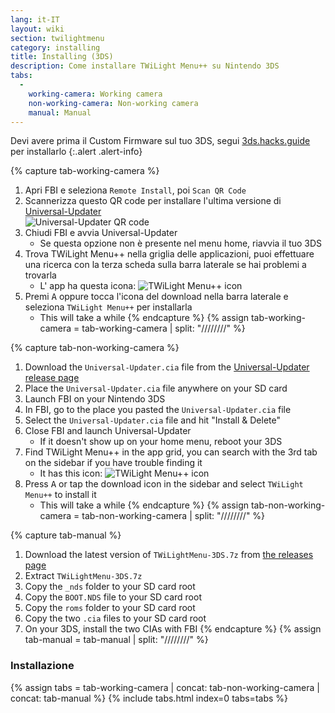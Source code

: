 ```yaml
---
lang: it-IT
layout: wiki
section: twilightmenu
category: installing
title: Installing (3DS)
description: Come installare TWiLight Menu++ su Nintendo 3DS
tabs:
  - 
    working-camera: Working camera
    non-working-camera: Non-working camera
    manual: Manual
---
```


Devi avere prima il Custom Firmware sul tuo 3DS, segui [3ds.hacks.guide](https://3ds.hacks.guide) per installarlo
{:.alert .alert-info}

{% capture tab-working-camera %}
1. Apri FBI e seleziona `Remote Install`, poi `Scan QR Code`
1. Scannerizza questo QR code per installare l'ultima versione di [Universal-Updater](https://github.com/Universal-Team/Universal-Updater)<br> ![Universal-Updater QR code](https://db.universal-team.net/assets/images/qr/universal-updater.cia.png)
1. Chiudi FBI e avvia Universal-Updater
   - Se questa opzione non è presente nel menu home, riavvia il tuo 3DS
1. Trova TWiLight Menu++ nella griglia delle applicazioni, puoi effettuare una ricerca con la terza scheda sulla barra laterale se hai problemi a trovarla
   - L' app ha questa icona: ![TWiLight Menu++ icon](https://raw.githubusercontent.com/DS-Homebrew/TWiLightMenu/master/booter/icon.bmp)
1. Premi <kbd class="face">A</kbd> oppure tocca l'icona del download nella barra laterale e seleziona `TWiLight Menu++` per installarla
   - This will take a while
{% endcapture %}
{% assign tab-working-camera = tab-working-camera | split: "////////" %}

{% capture tab-non-working-camera %}
1. Download the `Universal-Updater.cia` file from the [Universal-Updater release page](https://github.com/Universal-Team/Universal-Updater/releases)
1. Place the `Universal-Updater.cia` file anywhere on your SD card
1. Launch FBI on your Nintendo 3DS
1. In FBI, go to the place you pasted the `Universal-Updater.cia` file
1. Select the `Universal-Updater.cia` file and hit "Install & Delete"
1. Close FBI and launch Universal-Updater
   - If it doesn't show up on your home menu, reboot your 3DS
1. Find TWiLight Menu++ in the app grid, you can search with the 3rd tab on the sidebar if you have trouble finding it
   - It has this icon: ![TWiLight Menu++ icon](https://raw.githubusercontent.com/DS-Homebrew/TWiLightMenu/master/booter/icon.bmp)
1. Press <kbd class="face">A</kbd> or tap the download icon in the sidebar and select `TWiLight Menu++` to install it
   - This will take a while
{% endcapture %}
{% assign tab-non-working-camera = tab-non-working-camera | split: "////////" %}

{% capture tab-manual %}
1. Download the latest version of `TWiLightMenu-3DS.7z` from [the releases page](https://github.com/DS-Homebrew/TWiLightMenu/releases)
1. Extract `TWiLightMenu-3DS.7z`
1. Copy the `_nds` folder to your SD card root
1. Copy the `BOOT.NDS` file to your SD card root
1. Copy the `roms` folder to your SD card root
1. Copy the two `.cia` files to your SD card root
1. On your 3DS, install the two CIAs with FBI
{% endcapture %}
{% assign tab-manual = tab-manual | split: "////////" %}

### Installazione

{% assign tabs = tab-working-camera | concat: tab-non-working-camera | concat: tab-manual %}
{% include tabs.html index=0 tabs=tabs %}
